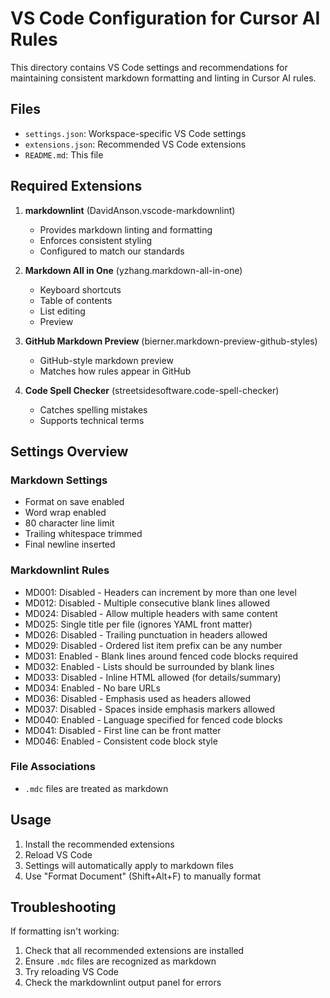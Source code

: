 # VS Code Configuration for Cursor AI Rules

This directory contains VS Code settings and recommendations for maintaining consistent markdown formatting and linting in Cursor AI rules.

## Files

- `settings.json`: Workspace-specific VS Code settings
- `extensions.json`: Recommended VS Code extensions
- `README.md`: This file

## Required Extensions

1. **markdownlint** (DavidAnson.vscode-markdownlint)
   - Provides markdown linting and formatting
   - Enforces consistent styling
   - Configured to match our standards

2. **Markdown All in One** (yzhang.markdown-all-in-one)
   - Keyboard shortcuts
   - Table of contents
   - List editing
   - Preview

3. **GitHub Markdown Preview** (bierner.markdown-preview-github-styles)
   - GitHub-style markdown preview
   - Matches how rules appear in GitHub

4. **Code Spell Checker** (streetsidesoftware.code-spell-checker)
   - Catches spelling mistakes
   - Supports technical terms

## Settings Overview

### Markdown Settings

- Format on save enabled
- Word wrap enabled
- 80 character line limit
- Trailing whitespace trimmed
- Final newline inserted

### Markdownlint Rules

- MD001: Disabled - Headers can increment by more than one level
- MD012: Disabled - Multiple consecutive blank lines allowed
- MD024: Disabled - Allow multiple headers with same content
- MD025: Single title per file (ignores YAML front matter)
- MD026: Disabled - Trailing punctuation in headers allowed
- MD029: Disabled - Ordered list item prefix can be any number
- MD031: Enabled - Blank lines around fenced code blocks required
- MD032: Enabled - Lists should be surrounded by blank lines
- MD033: Disabled - Inline HTML allowed (for details/summary)
- MD034: Enabled - No bare URLs
- MD036: Disabled - Emphasis used as headers allowed
- MD037: Disabled - Spaces inside emphasis markers allowed
- MD040: Enabled - Language specified for fenced code blocks
- MD041: Disabled - First line can be front matter
- MD046: Enabled - Consistent code block style

### File Associations

- `.mdc` files are treated as markdown

## Usage

1. Install the recommended extensions
2. Reload VS Code
3. Settings will automatically apply to markdown files
4. Use "Format Document" (Shift+Alt+F) to manually format

## Troubleshooting

If formatting isn't working:

1. Check that all recommended extensions are installed
2. Ensure `.mdc` files are recognized as markdown
3. Try reloading VS Code
4. Check the markdownlint output panel for errors
